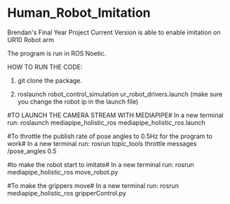 # Human_Robot_Imitation
Brendan's Final Year Project
Current Version is able to enable imitation on UR10 Robot arm

The program is run in ROS Noetic.

HOW TO RUN THE CODE:

1. git clone the package.

2. roslaunch robot_control_simulation ur_robot_drivers.launch (make sure you change the robot ip in the launch file)

#TO LAUNCH THE CAMERA STREAM WITH MEDIAPIPE#
In a new terminal run:
roslaunch mediapipe_holistic_ros mediapipe_holistic_ros.launch

#To throttle the publish rate of pose angles to 0.5Hz for the program to work#
In a new terminal run:
rosrun topic_tools throttle messages /pose_angles 0.5

#to make the robot start to imitate#
In a new terminal run:
rosrun mediapipe_holistic_ros move_robot.py

#To make the grippers move#
In a new terminal run:
rosrun mediapipe_holistic_ros gripperControl.py
